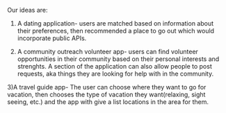 Our ideas are:

1) A dating application- users are matched based on information about their preferences, then recommended a place to go out which would incorporate public APIs. 

2) A community outreach volunteer app- users can find volunteer opportunities in their community based on their personal interests and strenghts. A section of the application can also allow people to post requests, aka things they are looking for help with in the community.

3)A travel guide app- The user can choose where they want to go for vacation, then chooses the type of vacation they want(relaxing, sight seeing, etc.) and the app with give a list locations in the area for them. 
